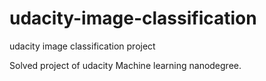 # udacity-image-classification
udacity image classification project


Solved project of udacity Machine learning nanodegree.

